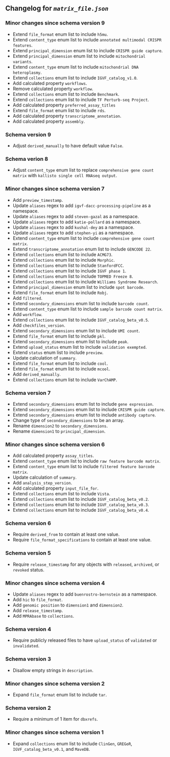 ## Changelog for *`matrix_file.json`*

### Minor changes since schema version 9

* Extend `file_format` enum list to include `h5mu`.
* Extend `content_type` enum list to include `annotated multimodal CRISPR features`.
* Extend `principal_dimension` enum list to include `CRISPR guide capture`.
* Extend `principal_dimension` enum list to include `mitochondrial variants`.
* Extend `content_type` enum list to include `mitochondrial DNA heteroplasmy`.
* Extend `collections` enum list to include `IGVF_catalog_v1.0`.
* Add calculated property `workflows`.
* Remove calculated property `workflow`.
* Extend `collections` enum list to include `Benchmark`.
* Extend `collections` enum list to include `TF Perturb-seq Project`.
* Add calculated property `preferred_assay_titles`
* Extend `file_format` enum list to include `rds`.
* Add calculated property `transcriptome_annotation`.
* Add calculated property `assembly`.

### Schema version 9

* Adjust `derived_manually` to have default value `False`.

### Schema verion 8

* Adjust `content_type` enum list to replace `comprehensive gene count matrix` with `kallisto single cell RNAseq output`.

### Minor changes since schema version 7

* Add `preview_timestamp`.
* Update `aliases` regex to add `igvf-dacc-processing-pipeline` as a namespace.
* Update `aliases` regex to add `steven-gazal` as a namespace.
* Update `aliases` regex to add `katie-pollard` as a namespace.
* Update `aliases` regex to add `kushal-dey` as a namespace.
* Update `aliases` regex to add `stephen-yi` as a namespace.
* Extend `content_type` enum list to include `comprehensive gene count matrix`.
* Extend `transcriptome_annotation` enum list to include `GENCODE 22`.
* Extend `collections` enum list to include `ACMG73`.
* Extend `collections` enum list to include `Morphic`.
* Extend `collections` enum list to include `StanfordFCC`.
* Extend `collections` enum list to include `IGVF phase 1`.
* Extend `collections` enum list to include `TOPMED Freeze 8`.
* Extend `collections` enum list to include `Williams Syndrome Research`.
* Extend `principal_dimension` enum list to include `spot barcode`.
* Extend `file_format` enum list to include `Robj`.
* Add `filtered`.
* Extend `secondary_dimensions` enum list to include `barcode count`.
* Extend `content_type` enum list to include `sample barcode count matrix`.
* Add `workflow`.
* Extend `collections` enum list to include `IGVF_catalog_beta_v0.5`.
* Add `checkfiles_version`.
* Extend `secondary_dimensions` enum list to include `UMI count`.
* Extend `file_format` enum list to include `pkl`.
* Extend `secondary_dimensions` enum list to include `peak`.
* Extend `upload_status` enum list to include `validation exempted`.
* Extend `status` enum list to include `preview`.
* Update calculation of `summary`.
* Extend `file_format` enum list to include `cool`.
* Extend `file_format` enum list to include `mcool`.
* Add `derived_manually`.
* Extend `collections` enum list to include `VarChAMP`.

### Schema version 7

* Extend `secondary_dimensions` enum list to include `gene expression`.
* Extend `secondary_dimensions` enum list to include `CRISPR guide capture`.
* Extend `secondary_dimensions` enum list to include `antibody capture`.
* Change type of `secondary_dimensions` to be an array.
* Rename `dimension2` to `secondary_dimensions`.
* Rename `dimension1` to `principal_dimension`.

### Minor changes since schema version 6

* Add calculated property `assay_titles`.
* Extend `content_type` enum list to include `raw feature barcode matrix`.
* Extend `content_type` enum list to include `filtered feature barcode matrix`.
* Update calculation of `summary`.
* Add `analysis_step_version`.
* Add calculated property `input_file_for`.
* Extend `collections` enum list to include `Vista`.
* Extend `collections` enum list to include `IGVF_catalog_beta_v0.2`.
* Extend `collections` enum list to include `IGVF_catalog_beta_v0.3`.
* Extend `collections` enum list to include `IGVF_catalog_beta_v0.4`.

### Schema version 6

* Require `derived_from` to contain at least one value.
* Require `file_format_specifications` to contain at least one value.

### Schema version 5

* Require `release_timestamp` for any objects with `released`, `archived`, or `revoked` status.

### Minor changes since schema version 4

* Update `aliases` regex to add `buenrostro-bernstein` as a namespace.
* Add `hic` to `file_format`.
* Add `genomic position` to `dimension1` and `dimension2`.
* Add `release_timestamp`.
* Add `MPRAbase` to `collections`.

### Schema version 4

* Require publicly released files to have `upload_status` of `validated` or `invalidated`.

### Schema version 3

* Disallow empty strings in `description`.

### Minor changes since schema version 2

* Expand `file_format` enum list to include `tar`.

### Schema version 2

* Require a minimum of 1 item for `dbxrefs`.

### Minor changes since schema version 1

* Expand `collections` enum list to include `ClinGen`, `GREGoR`, `IGVF_catalog_beta_v0.1`, and `MaveDB`.

